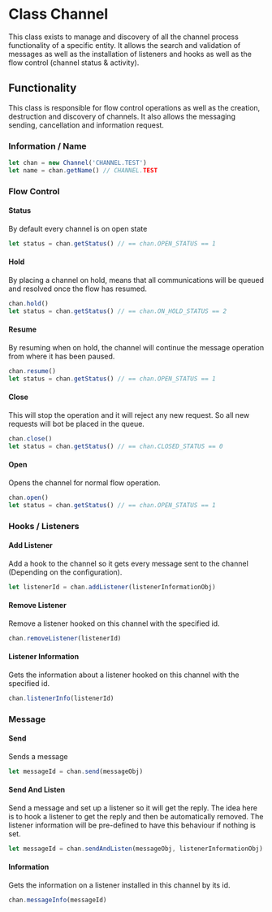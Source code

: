 # Class Channel
This class exists to manage and discovery of all the channel process functionality of a specific entity. 
It allows the search and validation of messages as well as the installation of listeners and hooks as well as the flow 
control (channel status & activity).  

## Functionality
This class is responsible for flow control operations as well as the creation, destruction and discovery of channels. It
also allows the messaging sending, cancellation and information request.  

### Information / Name

```js
let chan = new Channel('CHANNEL.TEST')
let name = chan.getName() // CHANNEL.TEST
```

### Flow Control 
#### Status
By default every channel is on open state

```js
let status = chan.getStatus() // == chan.OPEN_STATUS == 1
```

#### Hold
By placing a channel on hold, means that all communications will be queued and resolved once the flow has resumed.

```js
chan.hold()
let status = chan.getStatus() // == chan.ON_HOLD_STATUS == 2
```

#### Resume
By resuming when on hold, the channel will continue the message operation from where it has been paused. 

```js
chan.resume()
let status = chan.getStatus() // == chan.OPEN_STATUS == 1
```

#### Close
This will stop the operation and it will reject any new request. So all new requests will bot be placed in the queue.

```js
chan.close()
let status = chan.getStatus() // == chan.CLOSED_STATUS == 0
```

#### Open
Opens the channel for normal flow operation.

```js
chan.open()
let status = chan.getStatus() // == chan.OPEN_STATUS == 1
```

### Hooks / Listeners
#### Add Listener
Add a hook to the channel so it gets every message sent to the channel (Depending on the configuration).
```js
let listenerId = chan.addListener(listenerInformationObj)
```

#### Remove Listener
Remove a listener hooked on this channel with the specified id.

```js
chan.removeListener(listenerId)
```

#### Listener Information
Gets the information about a listener hooked on this channel with the specified id.

```js
chan.listenerInfo(listenerId)
```

### Message
#### Send
Sends a message

```js
let messageId = chan.send(messageObj)
```

#### Send And Listen
Send a message and set up a listener so it will get the reply. The idea here is to hook a listener to get the reply 
and then be automatically removed. The listener information will be pre-defined to have this behaviour if nothing is set.

```js
let messageId = chan.sendAndListen(messageObj, listenerInformationObj)
```

#### Information
Gets the information on a listener installed in this channel by its id.

```js
chan.messageInfo(messageId)
```

